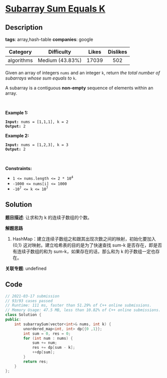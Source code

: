 # [Subarray Sum Equals K](https://leetcode.com/problems/subarray-sum-equals-k/description/)

## Description

**tags**: array,hash-table
**companies**: google

|  Category  |   Difficulty    | Likes | Dislikes |
| :--------: | :-------------: | :---: | :------: |
| algorithms | Medium (43.83%) | 17039 |   502    |

<p>Given an array of integers <code>nums</code> and an integer <code>k</code>, return <em>the total number of subarrays whose sum equals to</em> <code>k</code>.</p>

<p>A subarray is a contiguous <strong>non-empty</strong> sequence of elements within an array.</p>

<p>&nbsp;</p>
<p><strong class="example">Example 1:</strong></p>
<pre><code><strong>Input:</strong> nums = [1,1,1], k = 2
<strong>Output:</strong> 2</code></pre><p><strong class="example">Example 2:</strong></p>
<pre><code><strong>Input:</strong> nums = [1,2,3], k = 3
<strong>Output:</strong> 2</code></pre>
<p>&nbsp;</p>
<p><strong>Constraints:</strong></p>

<ul>
  <li><code>1 &lt;= nums.length &lt;= 2 * 10<sup>4</sup></code></li>
  <li><code>-1000 &lt;= nums[i] &lt;= 1000</code></li>
  <li><code>-10<sup>7</sup> &lt;= k &lt;= 10<sup>7</sup></code></li>
</ul>

## Solution

**题目描述**: 让求和为 k 的连续子数组的个数。

**解题思路**

1. HashMap：建立连续子数组之和跟其出现次数之间的映射，初始化要加入 {0,1} 这对映射。建立哈希表的目的是为了快速查找 sum-k 是否存在，即是否有连续子数组的和为 sum-k，如果存在的话，那么和为 k 的子数组一定也存在。

**关联专题**: undefined

## Code

```cpp
// 2021-03-17 submission
// 93/93 cases passed
// Runtime: 111 ms, faster than 51.29% of C++ online submissions.
// Memory Usage: 47.5 MB, less than 10.82% of C++ online submissions.
class Solution {
public:
    int subarraySum(vector<int>& nums, int k) {
        unordered_map<int, int> dp{{0 ,1}};
        int sum = 0, res = 0;
        for (int num : nums) {
            sum += num;
            res += dp[sum - k];
            ++dp[sum];
        }
        return res;
    }
};
```
